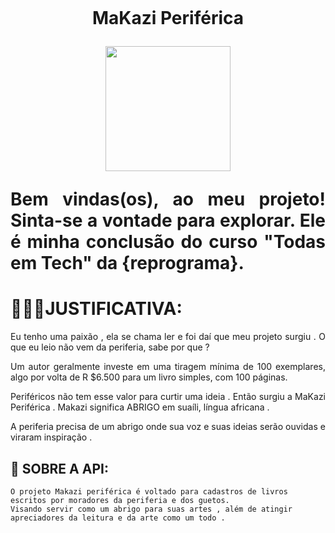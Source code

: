 <h1 align="center">
    <br>
    <p align="center">MaKazi Periférica<p>
</h1.>

<div align="center">
<img src="https://user-images.githubusercontent.com/97898121/208215363-0e116c95-faea-429f-b60e-2640158690df.jpg" width="200px" />
</div>


<p align="justify"> Bem vindas(os), ao meu projeto! Sinta-se a vontade para explorar.
            Ele é minha conclusão do curso "Todas em Tech" da {reprograma}. 

    
    
 # 💁🏾‍♀️JUSTIFICATIVA:
    
 <p align="justify"> 
 Eu tenho uma paixão , ela se chama ler e foi daí que meu projeto surgiu . O que eu leio não vem da periferia, sabe por que ? 
 <p align="justify">    
Um autor geralmente investe em uma tiragem mínima de 100 exemplares, algo por volta de R $6.500 para um livro simples, com 100 páginas.
<p align="justify">     
Periféricos não tem esse valor para curtir uma ideia . Então surgiu a MaKazi Periférica . Makazi significa ABRIGO em suaíli, língua africana . 
<p align="justify">    
A periferia precisa de um abrigo onde sua voz e suas ideias serão ouvidas e viraram inspiração .
    
 ## 🔎 SOBRE A API:    
    O projeto Makazi periférica é voltado para cadastros de livros escritos por moradores da periferia e dos guetos.
    Visando servir como um abrigo para suas artes , além de atingir apreciadores da leitura e da arte como um todo . 


